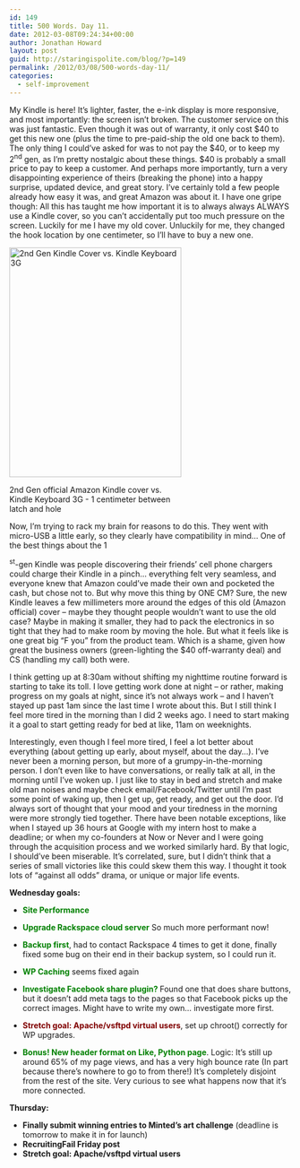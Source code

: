 ```yaml
---
id: 149
title: 500 Words. Day 11.
date: 2012-03-08T09:24:34+00:00
author: Jonathan Howard
layout: post
guid: http://staringispolite.com/blog/?p=149
permalink: /2012/03/08/500-words-day-11/
categories:
  - self-improvement
---
```

My Kindle is here! It’s lighter, faster, the e-ink display is more responsive, and most importantly: the screen isn’t broken. The customer service on this was just fantastic. Even though it was out of warranty, it only cost $40 to get this new one (plus the time to pre-paid-ship the old one back to them). The only thing I could’ve asked for was to not pay the $40, or to keep my 2<sup>nd</sup> gen, as I’m pretty nostalgic about these things. $40 is probably a small price to pay to keep a customer. And perhaps more importantly, turn a very disappointing experience of theirs (breaking the phone) into a happy surprise, updated device, and great story. I’ve certainly told a few people already how easy it was, and great Amazon was about it. I have one gripe though: All this has taught me how important it is to always always ALWAYS use a Kindle cover, so you can’t accidentally put too much pressure on the screen. Luckily for me I have my old cover. Unluckily for me, they changed the hook location by one centimeter, so I’ll have to buy a new one.

<div id="attachment_153" class="wp-caption aligncenter" style="width: 317px">
  <a href="http://staringispolite.com/blog/wp-content/uploads/2012/03/Kindle_Cover_512.jpg"><img class=" wp-image-153  " title="2nd Gen Kindle Cover vs. Kindle Keyboard 3G" src="http://staringispolite.com/blog/wp-content/uploads/2012/03/Kindle_Cover_512.jpg" alt="2nd Gen Kindle Cover vs. Kindle Keyboard 3G" width="307" height="410" /></a>
  
  <p class="wp-caption-text">
    2nd Gen official Amazon Kindle cover vs. Kindle Keyboard 3G - 1 centimeter between latch and hole
  </p>
</div>

Now, I’m trying to rack my brain for reasons to do this. They went with micro-USB a little early, so they clearly have compatibility in mind&#8230;<!--more--> One of the best things about the 1

<sup>st</sup>-gen Kindle was people discovering their friends’ cell phone chargers could charge their Kindle in a pinch… everything felt very seamless, and everyone knew that Amazon could’ve made their own and pocketed the cash, but chose not to. But why move this thing by ONE CM? Sure, the new Kindle leaves a few millimeters more around the edges of this old (Amazon official) cover – maybe they thought people wouldn’t want to use the old case? Maybe in making it smaller, they had to pack the electronics in so tight that they had to make room by moving the hole. But what it feels like is one great big “F you” from the product team. Which is a shame, given how great the business owners (green-lighting the $40 off-warranty deal) and CS (handling my call) both were.

I think getting up at 8:30am without shifting my nighttime routine forward is starting to take its toll. I love getting work done at night – or rather, making progress on my goals at night, since it’s not always work – and I haven’t stayed up past 1am since the last time I wrote about this. But I still think I feel more tired in the morning than I did 2 weeks ago. I need to start making it a goal to start getting ready for bed at like, 11am on weeknights.

Interestingly, even though I feel more tired, I feel a lot better about everything (about getting up early, about myself, about the day…). I’ve never been a morning person, but more of a grumpy-in-the-morning person. I don’t even like to have conversations, or really talk at all, in the morning until I’ve woken up. I just like to stay in bed and stretch and make old man noises and maybe check email/Facebook/Twitter until I’m past some point of waking up, then I get up, get ready, and get out the door. I’d always sort of thought that your mood and your tiredness in the morning were more strongly tied together. There have been notable exceptions, like when I stayed up 36 hours at Google with my intern host to make a deadline; or when my co-founders at Now or Never and I were going through the acquisition process and we worked similarly hard. By that logic, I should’ve been miserable. It’s correlated, sure, but I didn’t think that a series of small victories like this could skew them this way. I thought it took lots of “against all odds” drama, or unique or major life events.

**Wednesday goals:**

  * <span style="color: #008000;"><strong>Site Performance</strong></span>
  * <span style="color: #008000;"><strong>Upgrade Rackspace cloud server</strong></span> So much more performant now!
  * <span style="color: #008000;"><strong>Backup first</strong></span>, had to contact Rackspace 4 times to get it done, finally fixed some bug on their end in their backup system, so I could run it.
  * <span style="color: #008000;"><strong>WP Caching</strong></span> seems fixed again

  * <span style="color: #008000;"><strong>Investigate Facebook share plugin? </strong></span>Found one that does share buttons, but it doesn&#8217;t add meta tags to the pages so that Facebook picks up the correct images. Might have to write my own&#8230; investigate more first.
  * <span style="color: #800000;"><strong>Stretch goal: Apache/vsftpd virtual users</strong></span>, set up chroot() correctly for WP upgrades.
  * <span style="color: #008000;"><strong>Bonus! New header format on Like, Python page</strong></span>. Logic: It’s still up around 65% of my page views, and has a very high bounce rate (In part because there’s nowhere to go to from there!) It’s completely disjoint from the rest of the site. Very curious to see what happens now that it’s more connected.

**Thursday:**

  * **Finally submit winning entries to Minted&#8217;s art challenge** (deadline is tomorrow to make it in for launch)
  * **RecruitingFail Friday post**
  * **Stretch goal: Apache/vsftpd virtual users**